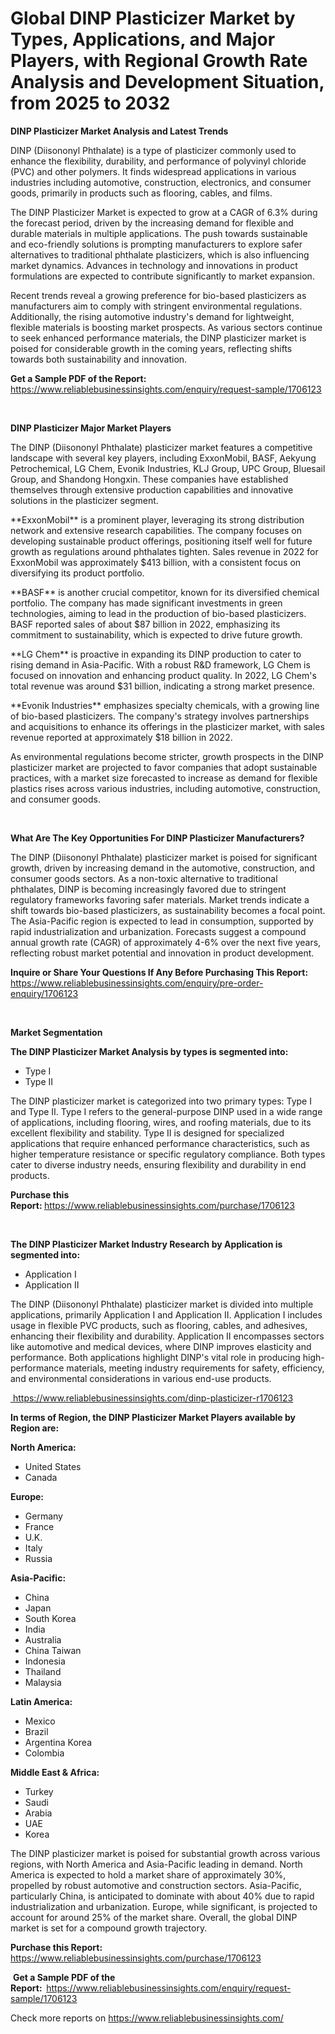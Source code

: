 <p><h1>Global DINP Plasticizer Market by Types, Applications, and Major Players, with Regional Growth Rate Analysis and Development Situation, from 2025 to 2032</h1></p><p><strong>DINP Plasticizer Market Analysis and Latest Trends</strong></p>
<p><p>DINP (Diisononyl Phthalate) is a type of plasticizer commonly used to enhance the flexibility, durability, and performance of polyvinyl chloride (PVC) and other polymers. It finds widespread applications in various industries including automotive, construction, electronics, and consumer goods, primarily in products such as flooring, cables, and films.</p><p>The DINP Plasticizer Market is expected to grow at a CAGR of 6.3% during the forecast period, driven by the increasing demand for flexible and durable materials in multiple applications. The push towards sustainable and eco-friendly solutions is prompting manufacturers to explore safer alternatives to traditional phthalate plasticizers, which is also influencing market dynamics. Advances in technology and innovations in product formulations are expected to contribute significantly to market expansion.</p><p>Recent trends reveal a growing preference for bio-based plasticizers as manufacturers aim to comply with stringent environmental regulations. Additionally, the rising automotive industry's demand for lightweight, flexible materials is boosting market prospects. As various sectors continue to seek enhanced performance materials, the DINP plasticizer market is poised for considerable growth in the coming years, reflecting shifts towards both sustainability and innovation.</p></p>
<p><strong>Get a Sample PDF of the Report:&nbsp;</strong> <a href="https://www.reliablebusinessinsights.com/enquiry/request-sample/1706123?utm_campaign=101&utm_medium=2&utm_source=Github&utm_content=ia&utm_term=10012025&utm_id=dinp-plasticizer">https://www.reliablebusinessinsights.com/enquiry/request-sample/1706123</a></p>
<p>&nbsp;</p>
<p><strong>DINP Plasticizer Major Market Players</strong></p>
<p><p>The DINP (Diisononyl Phthalate) plasticizer market features a competitive landscape with several key players, including ExxonMobil, BASF, Aekyung Petrochemical, LG Chem, Evonik Industries, KLJ Group, UPC Group, Bluesail Group, and Shandong Hongxin. These companies have established themselves through extensive production capabilities and innovative solutions in the plasticizer segment.</p><p>**ExxonMobil** is a prominent player, leveraging its strong distribution network and extensive research capabilities. The company focuses on developing sustainable product offerings, positioning itself well for future growth as regulations around phthalates tighten. Sales revenue in 2022 for ExxonMobil was approximately $413 billion, with a consistent focus on diversifying its product portfolio.</p><p>**BASF** is another crucial competitor, known for its diversified chemical portfolio. The company has made significant investments in green technologies, aiming to lead in the production of bio-based plasticizers. BASF reported sales of about $87 billion in 2022, emphasizing its commitment to sustainability, which is expected to drive future growth.</p><p>**LG Chem** is proactive in expanding its DINP production to cater to rising demand in Asia-Pacific. With a robust R&D framework, LG Chem is focused on innovation and enhancing product quality. In 2022, LG Chem's total revenue was around $31 billion, indicating a strong market presence.</p><p>**Evonik Industries** emphasizes specialty chemicals, with a growing line of bio-based plasticizers. The company's strategy involves partnerships and acquisitions to enhance its offerings in the plasticizer market, with sales revenue reported at approximately $18 billion in 2022.</p><p>As environmental regulations become stricter, growth prospects in the DINP plasticizer market are projected to favor companies that adopt sustainable practices, with a market size forecasted to increase as demand for flexible plastics rises across various industries, including automotive, construction, and consumer goods.</p></p>
<p>&nbsp;</p>
<p><strong>What Are The Key Opportunities For DINP Plasticizer Manufacturers?</strong></p>
<p><p>The DINP (Diisononyl Phthalate) plasticizer market is poised for significant growth, driven by increasing demand in the automotive, construction, and consumer goods sectors. As a non-toxic alternative to traditional phthalates, DINP is becoming increasingly favored due to stringent regulatory frameworks favoring safer materials. Market trends indicate a shift towards bio-based plasticizers, as sustainability becomes a focal point. The Asia-Pacific region is expected to lead in consumption, supported by rapid industrialization and urbanization. Forecasts suggest a compound annual growth rate (CAGR) of approximately 4-6% over the next five years, reflecting robust market potential and innovation in product development.</p></p>
<p><strong>Inquire or Share Your Questions If Any Before Purchasing This Report:</strong> <a href="https://www.reliablebusinessinsights.com/enquiry/pre-order-enquiry/1706123?utm_campaign=101&utm_medium=2&utm_source=Github&utm_content=ia&utm_term=10012025&utm_id=dinp-plasticizer">https://www.reliablebusinessinsights.com/enquiry/pre-order-enquiry/1706123</a></p>
<p>&nbsp;</p>
<p><strong>Market Segmentation</strong></p>
<p><strong>The DINP Plasticizer Market Analysis by types is segmented into:</strong></p>
<p><ul><li>Type I</li><li>Type II</li></ul></p>
<p><p>The DINP plasticizer market is categorized into two primary types: Type I and Type II. Type I refers to the general-purpose DINP used in a wide range of applications, including flooring, wires, and roofing materials, due to its excellent flexibility and stability. Type II is designed for specialized applications that require enhanced performance characteristics, such as higher temperature resistance or specific regulatory compliance. Both types cater to diverse industry needs, ensuring flexibility and durability in end products.</p></p>
<p><strong>Purchase this Report:&nbsp;</strong><a href="https://www.reliablebusinessinsights.com/purchase/1706123?utm_campaign=101&utm_medium=2&utm_source=Github&utm_content=ia&utm_term=10012025&utm_id=dinp-plasticizer">https://www.reliablebusinessinsights.com/purchase/1706123</a></p>
<p>&nbsp;</p>
<p><strong>The DINP Plasticizer Market Industry Research by Application is segmented into:</strong></p>
<p><ul><li>Application I</li><li>Application II</li></ul></p>
<p><p>The DINP (Diisononyl Phthalate) plasticizer market is divided into multiple applications, primarily Application I and Application II. Application I includes usage in flexible PVC products, such as flooring, cables, and adhesives, enhancing their flexibility and durability. Application II encompasses sectors like automotive and medical devices, where DINP improves elasticity and performance. Both applications highlight DINP's vital role in producing high-performance materials, meeting industry requirements for safety, efficiency, and environmental considerations in various end-use products.</p></p>
<p><a href="https://www.reliablebusinessinsights.com/dinp-plasticizer-r1706123?utm_campaign=101&utm_medium=2&utm_source=Github&utm_content=ia&utm_term=10012025&utm_id=dinp-plasticizer">&nbsp;https://www.reliablebusinessinsights.com/dinp-plasticizer-r1706123</a></p>
<p><strong>In terms of Region, the DINP Plasticizer Market Players available by Region are:</strong></p>
<p>
    <p> <strong> North America: </strong>
        <ul>
            <li>United States</li>
            <li>Canada</li>
        </ul>
        </p> 
    <p> <strong> Europe: </strong>
        <ul>
            <li>Germany</li>
            <li>France</li>
            <li>U.K.</li>
            <li>Italy</li>
            <li>Russia</li>
        </ul>
        </p> 
    <p> <strong> Asia-Pacific: </strong>
        <ul>
            <li>China</li>
            <li>Japan</li>
            <li>South Korea</li>
            <li>India</li>
            <li>Australia</li>
            <li>China Taiwan</li>
            <li>Indonesia</li>
            <li>Thailand</li>
            <li>Malaysia</li>
        </ul>
        </p> 
    <p> <strong> Latin America: </strong>
        <ul>
            <li>Mexico</li>
            <li>Brazil</li>
            <li>Argentina Korea</li>
            <li>Colombia</li>
        </ul>
        </p> 
    <p> <strong> Middle East & Africa: </strong>
        <ul>
            <li>Turkey</li>
            <li>Saudi</li>
            <li>Arabia</li>
            <li>UAE</li>
            <li>Korea</li>
        </ul>
    </p>
    </p>
<p><p>The DINP plasticizer market is poised for substantial growth across various regions, with North America and Asia-Pacific leading in demand. North America is expected to hold a market share of approximately 30%, propelled by robust automotive and construction sectors. Asia-Pacific, particularly China, is anticipated to dominate with about 40% due to rapid industrialization and urbanization. Europe, while significant, is projected to account for around 25% of the market share. Overall, the global DINP market is set for a compound growth trajectory.</p></p>
<p><strong>Purchase this Report: </strong><a href="https://www.reliablebusinessinsights.com/purchase/1706123?utm_campaign=101&utm_medium=2&utm_source=Github&utm_content=ia&utm_term=10012025&utm_id=dinp-plasticizer">https://www.reliablebusinessinsights.com/purchase/1706123</a></p>
<p>&nbsp;<strong>Get a Sample PDF of the Report:&nbsp;&nbsp;</strong><a href="https://www.reliablebusinessinsights.com/enquiry/request-sample/1706123?utm_campaign=101&utm_medium=2&utm_source=Github&utm_content=ia&utm_term=10012025&utm_id=dinp-plasticizer">https://www.reliablebusinessinsights.com/enquiry/request-sample/1706123</a></p>
<p><strong></strong></p>
<p>Check more reports on <a href="https://www.reliablebusinessinsights.com/?utm_campaign=101&utm_medium=2&utm_source=Github&utm_content=ia&utm_term=10012025&utm_id=dinp-plasticizer">https://www.reliablebusinessinsights.com/</a></p>